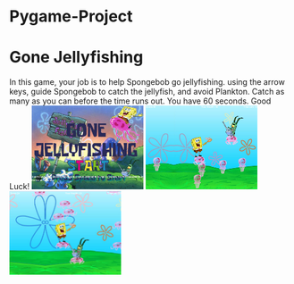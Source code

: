 # Pygame-Project
<h1> Gone Jellyfishing</h1>
<p>In this game, your job is to help Spongebob go jellyfishing. using the arrow keys, guide Spongebob to catch the jellyfish, and avoid Plankton. Catch as many as you can before the time runs out. You have 60 seconds. Good Luck!
<img src = "https://github.com/twirta7621/Pygame-Project/blob/master/Game_Plans/gaamepic1.PNG" width = "200" height = "150">
<img src = "https://github.com/twirta7621/Pygame-Project/blob/master/Game_Plans/Capture.PNG" width = "200" height = "150">
<img src = "https://github.com/twirta7621/Pygame-Project/blob/master/Game_Plans/capture%203.PNG" width = "200" height = "150">

